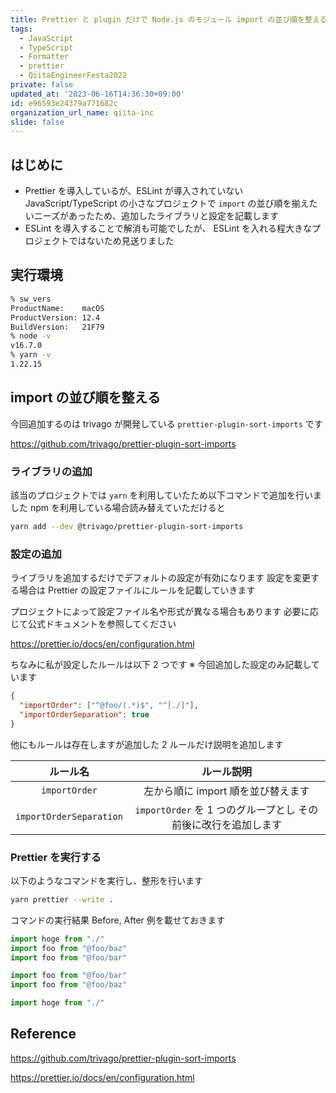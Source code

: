 ```yaml
---
title: Prettier と plugin だけで Node.js のモジュール import の並び順を整える
tags:
  - JavaScript
  - TypeScript
  - Formatter
  - prettier
  - QiitaEngineerFesta2022
private: false
updated_at: '2023-06-16T14:36:30+09:00'
id: e96593e24379a771682c
organization_url_name: qiita-inc
slide: false
---
```


## はじめに

- Prettier を導入しているが、ESLint が導入されていない JavaScript/TypeScript の小さなプロジェクトで `import` の並び順を揃えたいニーズがあったため、追加したライブラリと設定を記載します
- ESLint を導入することで解消も可能でしたが、 ESLint を入れる程大きなプロジェクトではないため見送りました

## 実行環境

```zsh
% sw_vers
ProductName:    macOS
ProductVersion: 12.4
BuildVersion:   21F79
% node -v
v16.7.0
% yarn -v
1.22.15
```

## import の並び順を整える

今回追加するのは trivago が開発している `prettier-plugin-sort-imports` です

https://github.com/trivago/prettier-plugin-sort-imports

### ライブラリの追加

該当のプロジェクトでは `yarn` を利用していたため以下コマンドで追加を行いました
npm を利用している場合読み替えていただけると

```zsh
yarn add --dev @trivago/prettier-plugin-sort-imports
```

### 設定の追加

ライブラリを追加するだけでデフォルトの設定が有効になります
設定を変更する場合は Prettier の設定ファイルにルールを記載していきます

プロジェクトによって設定ファイル名や形式が異なる場合もあります
必要に応じて公式ドキュメントを参照してください

https://prettier.io/docs/en/configuration.html

ちなみに私が設定したルールは以下 2 つです
※ 今回追加した設定のみ記載しています

```json:.prettierrc.json
{
  "importOrder": ["^@foo/(.*)$", "^[./]"],
  "importOrderSeparation": true
}
```

他にもルールは存在しますが追加した 2 ルールだけ説明を追加します

|        ルール名         |                           ルール説明                           |
| :---------------------: | :------------------------------------------------------------: |
|      `importOrder`      |               左から順に import 順を並び替えます               |
| `importOrderSeparation` | `importOrder` を 1 つのグループとし その前後に改行を追加します |

### Prettier を実行する

以下のようなコマンドを実行し、整形を行います

```zsh
yarn prettier --write .
```

コマンドの実行結果
Before, After 例を載せておきます

```ts:before.ts
import hoge from "./"
import foo from "@foo/baz"
import foo from "@foo/bar"
```

```ts:after.ts
import foo from "@foo/bar"
import foo from "@foo/baz"

import hoge from "./"
```

## Reference

https://github.com/trivago/prettier-plugin-sort-imports

https://prettier.io/docs/en/configuration.html

